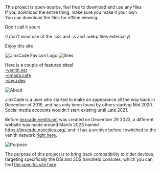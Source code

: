 This project is open-source, feel free to download and use any files
<br>If you download the entire thing, make sure you make it your own
<br>You can download the files for offline viewing.

Don't call it yours

(I don't mind use of the .css and .js and .webp files externally)

Enjoy this site

<img src="https://jinxcade.venith.net/favicon.png" alt="JinxCade Favicon Logo">

<img src="https://jinxcade.venith.net/sites.png" alt="Sites">

Here is a couple of featured sites!
<br><a href="https://venith.net">-venith.net</a>
<br><a href="https://omada.cafe">-omada.cafe</a>
<br><a href="https://suyu.dev">-suyu.dev</a>

<img src="https://jinxcade.venith.net/about.png" alt="About">

JinxCade is a user who started to make an appearance all the way back in December of 2019, and has only been found by others starting Mid 2020. Social media accounts wouldn't start existing until Late 2021.

Before <a href="https://jinxcade.venith.net">jinxcade.venith.net</a> was created on December 29 2023, a different website was made around March 2023 named <a href="https://jinxcade.neocities.org/">https://jinxcade.neocities.org/</a>, and it has a archive before I switched to the venith network <a href="https://jinxcade.venith.net/archives/jc_neocities/main.html">right here</a>.

<img src="https://jinxcade.venith.net/purpose.png" alt="Purpose">

The purpose of this project is to bring back compatibility to older devices, targeting specifically the DSi and 3DS handheld consoles, which you can find <a href="https://jinxcade.venith.net/dsi/">the specific site here</a>.
